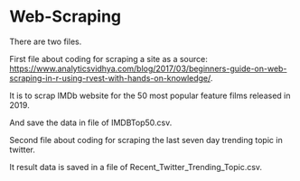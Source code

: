 # Web-Scraping

There are two files.

First file about coding for scraping a site as a source: https://www.analyticsvidhya.com/blog/2017/03/beginners-guide-on-web-scraping-in-r-using-rvest-with-hands-on-knowledge/.

It is to scrap IMDb website for the 50 most popular feature films released in 2019.

And save the data in file of IMDBTop50.csv.

Second file about coding for scraping the last seven day trending topic in twitter.

It result data is saved in a file of Recent_Twitter_Trending_Topic.csv.
